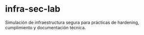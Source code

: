 # infra-sec-lab
Simulación de infraestructura segura para prácticas de hardening, cumplimiento y documentación técnica.
